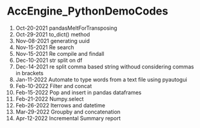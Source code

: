 # AccEngine_PythonDemoCodes
1) Oct-20-2021        pandasMeltForTransposing
2) Oct-29-2021        to_dict() method
3) Nov-08-2021        generating uuid
4) Nov-15-2021        Re search
5) Nov-15-2021        Re compile and findall
6) Dec-10-2021        str split on df
7) Dec-14-2021        re split comma based string withoud considering commas in brackets
8) Jan-11-2022        Automate to type words from a text file using pyautogui
9) Feb-10-2022        Filter and concat
10) Feb-15-2022       Pop and insert in pandas dataframes
11) Feb-21-2022       Numpy.select
12) Feb-26-2022       Iterrows and datetime
13) Mar-29-2022       Groupby and concatenation
14) Apr-12-2022       Incremental Summary report
